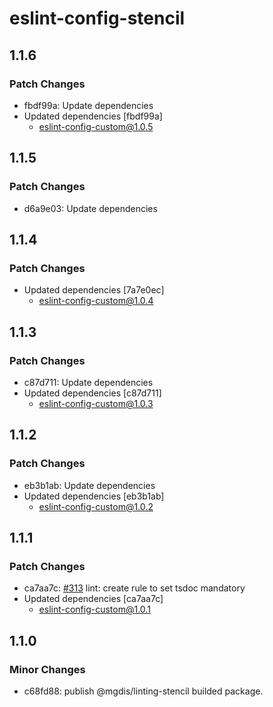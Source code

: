 # eslint-config-stencil

## 1.1.6

### Patch Changes

- fbdf99a: Update dependencies
- Updated dependencies [fbdf99a]
  - eslint-config-custom@1.0.5

## 1.1.5

### Patch Changes

- d6a9e03: Update dependencies

## 1.1.4

### Patch Changes

- Updated dependencies [7a7e0ec]
  - eslint-config-custom@1.0.4

## 1.1.3

### Patch Changes

- c87d711: Update dependencies
- Updated dependencies [c87d711]
  - eslint-config-custom@1.0.3

## 1.1.2

### Patch Changes

- eb3b1ab: Update dependencies
- Updated dependencies [eb3b1ab]
  - eslint-config-custom@1.0.2

## 1.1.1

### Patch Changes

- ca7aa7c: [#313](https://gitlab.mgdis.fr/core/core-ui/core-ui/-/issues/313) lint: create rule to set tsdoc mandatory
- Updated dependencies [ca7aa7c]
  - eslint-config-custom@1.0.1

## 1.1.0

### Minor Changes

- c68fd88: publish @mgdis/linting-stencil builded package.
